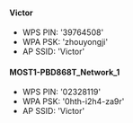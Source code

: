 #### Victor

- WPS PIN: '39764508'
- WPA PSK: 'zhouyongji'
- AP SSID: 'Victor'

#### MOST1-PBD868T_Network_1

- WPS PIN: '02328119'
- WPA PSK: '0hth-i2h4-za9r'
- AP SSID: 'Victor'

